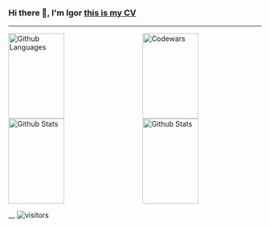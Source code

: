 ### Hi there 👋, I'm Igor <a href="https://defleppard333.github.io/">this is my CV</a>
__________________


<img height="170em" width="47%" align="right" alt="Codewars" src="https://github-readme-codewars-stats.herokuapp.com/api/?username=defleppard&card&colormode=dark_mode"/>
<img height="170em" width="47%" alt="Github Languages" src="https://github-readme-stats-eight-theta.vercel.app/api/top-langs/?username=defleppard333&layout=compact" />
<img height="170em" width="47%" align="right" alt="Github Stats" src="https://github-readme-streak-stats.herokuapp.com/?user=defleppard333" />
<img height="170em" width="47%" alt="Github Stats" src="https://github-readme-stats.vercel.app/api?username=defleppard333&show_icons=true&theme=default" />



__
![visitors](https://visitor-badge.glitch.me/badge?page_id=defleppard33.defleppard333&left_color=green&right_color=red)


